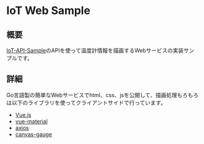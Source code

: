 # IoT Web Sample

## 概要

[IoT-API-Sample](https://github.com/KemoKemo/IoT-API-Sample)のAPIを使って温度計情報を描画するWebサービスの実装サンプルです。

## 詳細

Go言語製の簡単なWebサービスでhtml、css、jsを公開して、描画処理もろもろは以下のライブラリを使ってクライアントサイドで行っています。

* [Vue.js](https://github.com/vuejs/vue)
* [vue-material](https://github.com/vuematerial/vue-material)
* [axios](https://github.com/mzabriskie/axios)
* [canvas-gauge](https://github.com/Mikhus/canvas-gauges)
